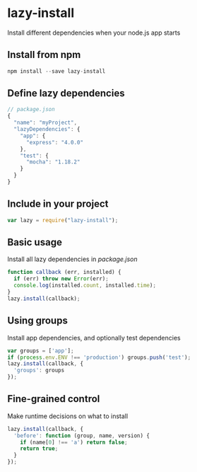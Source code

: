 lazy-install
============

Install different dependencies when your node.js app starts

## Install from npm

```javascript
npm install --save lazy-install
```

## Define lazy dependencies

```javascript
// package.json
{
  "name": "myProject",
  "lazyDependencies": {
    "app": {
      "express": "4.0.0"
    },
    "test": {
      "mocha": "1.18.2"
    }
  }
}
```

## Include in your project

```javascript
var lazy = require("lazy-install");
```

## Basic usage

Install all lazy dependencies in *package.json*

```javascript
function callback (err, installed) {
  if (err) throw new Error(err);
  console.log(installed.count, installed.time);
}
lazy.install(callback);
```

## Using groups

Install app dependencies, and optionally test dependencies

```javascript
var groups = ['app'];
if (process.env.ENV !== 'production') groups.push('test');
lazy.install(callback, {
  'groups': groups
});
```

## Fine-grained control

Make runtime decisions on what to install

```javascript
lazy.install(callback, {
  'before': function (group, name, version) {
    if (name[0] !== 'a') return false;
    return true;
  }
});
```